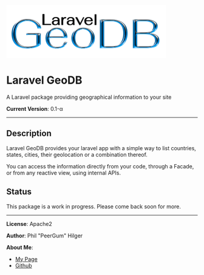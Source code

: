 
![Logo](public/laravel-geodb.png)

# Laravel GeoDB
A Laravel package providing geographical information to your site

**Current Version**: 0.1-&alpha;

---
## Description
Laravel GeoDB provides your laravel app with a simple way to
list countries, states, cities, their geolocation or a combination thereof.

You can access the information directly from your code,
through a Facade, or from any reactive view, using internal APIs.

## Status
This package is a work in progress. Please come back soon for more.

---
**License**: Apache2

**Author**: Phil "PeerGum" Hilger

**About Me**:
- [My Page](https://phil.hilger.ca)
- [Github](https://github.com/peergum)
